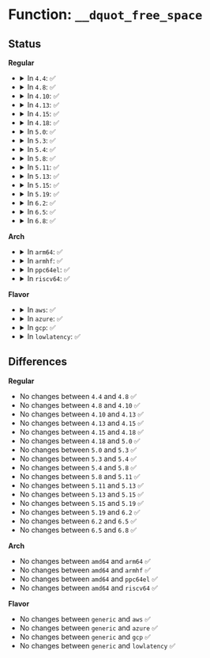 # Function: <code>__dquot_free_space</code>

## Status
<b>Regular</b>
<ul>
<li>
<details>
<summary>In <code>4.4</code>: ✅</summary>

```c
void __dquot_free_space(struct inode *inode, qsize_t number, int flags);
```

**Collision:** Unique Global

**Inline:** No

**Transformation:** False

**Instances:**

```
In fs/quota/dquot.c (ffffffff81272e40)
Location: fs/quota/dquot.c:1800
Inline: False
Direct callers:
  - fs/ext4/inode.c:ext4_da_get_block_prep
  - fs/ext4/inode.c:ext4_da_update_reserve_space
  - fs/ext4/mballoc.c:ext4_mb_new_blocks
  - fs/ext4/mballoc.c:ext4_free_blocks
  - fs/ext4/xattr.c:ext4_xattr_release_block
  - fs/ext4/xattr.c:ext4_xattr_block_set
```
**Symbols:**

```
ffffffff81272e40-ffffffff81273106: __dquot_free_space (STB_GLOBAL)
```
</details>
</li>
<li>
<details>
<summary>In <code>4.8</code>: ✅</summary>

```c
void __dquot_free_space(struct inode *inode, qsize_t number, int flags);
```

**Collision:** Unique Global

**Inline:** No

**Transformation:** False

**Instances:**

```
In fs/quota/dquot.c (ffffffff8129da80)
Location: fs/quota/dquot.c:1808
Inline: False
Direct callers:
  - fs/ext4/inode.c:ext4_da_get_block_prep
  - fs/ext4/inode.c:ext4_da_update_reserve_space
  - fs/ext4/mballoc.c:ext4_free_blocks
  - fs/ext4/mballoc.c:ext4_mb_new_blocks
  - fs/ext4/xattr.c:ext4_xattr_block_set
  - fs/ext4/xattr.c:ext4_xattr_block_set
  - fs/ext4/xattr.c:ext4_xattr_release_block
```
**Symbols:**

```
ffffffff8129da80-ffffffff8129dd46: __dquot_free_space (STB_GLOBAL)
```
</details>
</li>
<li>
<details>
<summary>In <code>4.10</code>: ✅</summary>

```c
void __dquot_free_space(struct inode *inode, qsize_t number, int flags);
```

**Collision:** Unique Global

**Inline:** No

**Transformation:** False

**Instances:**

```
In fs/quota/dquot.c (ffffffff812b33c0)
Location: fs/quota/dquot.c:1805
Inline: False
Direct callers:
  - fs/ext4/inode.c:ext4_da_get_block_prep
  - fs/ext4/inode.c:ext4_da_update_reserve_space
  - fs/ext4/mballoc.c:ext4_free_blocks
  - fs/ext4/mballoc.c:ext4_mb_new_blocks
  - fs/ext4/xattr.c:ext4_xattr_block_set
  - fs/ext4/xattr.c:ext4_xattr_block_set
  - fs/ext4/xattr.c:ext4_xattr_release_block
```
**Symbols:**

```
ffffffff812b33c0-ffffffff812b3686: __dquot_free_space (STB_GLOBAL)
```
</details>
</li>
<li>
<details>
<summary>In <code>4.13</code>: ✅</summary>

```c
void __dquot_free_space(struct inode *inode, qsize_t number, int flags);
```

**Collision:** Unique Global

**Inline:** No

**Transformation:** False

**Instances:**

```
In fs/quota/dquot.c (ffffffff812c3150)
Location: fs/quota/dquot.c:1831
Inline: False
Direct callers:
  - fs/ext4/inode.c:ext4_da_get_block_prep
  - fs/ext4/inode.c:ext4_da_update_reserve_space
  - fs/ext4/mballoc.c:ext4_free_blocks
  - fs/ext4/mballoc.c:ext4_mb_new_blocks
  - fs/ext4/xattr.c:ext4_xattr_block_set
  - fs/ext4/xattr.c:ext4_xattr_block_set
  - fs/ext4/xattr.c:ext4_xattr_release_block
  - fs/ext4/xattr.c:ext4_xattr_inode_free_quota
```
**Symbols:**

```
ffffffff812c3150-ffffffff812c33d5: __dquot_free_space (STB_GLOBAL)
```
</details>
</li>
<li>
<details>
<summary>In <code>4.15</code>: ✅</summary>

```c
void __dquot_free_space(struct inode *inode, qsize_t number, int flags);
```

**Collision:** Unique Global

**Inline:** No

**Transformation:** False

**Instances:**

```
In fs/quota/dquot.c (ffffffff812e6d30)
Location: fs/quota/dquot.c:1843
Inline: False
Direct callers:
  - fs/ext4/inode.c:ext4_da_get_block_prep
  - fs/ext4/inode.c:ext4_da_update_reserve_space
  - fs/ext4/mballoc.c:ext4_free_blocks
  - fs/ext4/mballoc.c:ext4_mb_new_blocks
  - fs/ext4/xattr.c:ext4_xattr_block_set
  - fs/ext4/xattr.c:ext4_xattr_block_set
  - fs/ext4/xattr.c:ext4_xattr_release_block
```
**Symbols:**

```
ffffffff812e6d30-ffffffff812e6feb: __dquot_free_space (STB_GLOBAL)
```
</details>
</li>
<li>
<details>
<summary>In <code>4.18</code>: ✅</summary>

```c
void __dquot_free_space(struct inode *inode, qsize_t number, int flags);
```

**Collision:** Unique Global

**Inline:** No

**Transformation:** False

**Instances:**

```
In fs/quota/dquot.c (ffffffff813113a0)
Location: fs/quota/dquot.c:1840
Inline: False
Direct callers:
  - fs/ext4/inode.c:ext4_da_get_block_prep
  - fs/ext4/inode.c:ext4_da_update_reserve_space
  - fs/ext4/mballoc.c:ext4_free_blocks
  - fs/ext4/mballoc.c:ext4_mb_new_blocks
  - fs/ext4/xattr.c:ext4_xattr_block_set
  - fs/ext4/xattr.c:ext4_xattr_block_set
  - fs/ext4/xattr.c:ext4_xattr_release_block
  - fs/ext4/xattr.c:ext4_xattr_inode_free_quota
```
**Symbols:**

```
ffffffff813113a0-ffffffff81311637: __dquot_free_space (STB_GLOBAL)
```
</details>
</li>
<li>
<details>
<summary>In <code>5.0</code>: ✅</summary>

```c
void __dquot_free_space(struct inode *inode, qsize_t number, int flags);
```

**Collision:** Unique Global

**Inline:** No

**Transformation:** False

**Instances:**

```
In fs/quota/dquot.c (ffffffff81328330)
Location: fs/quota/dquot.c:1840
Inline: False
Direct callers:
  - fs/ext4/inode.c:ext4_da_release_space
  - fs/ext4/inode.c:ext4_da_reserve_space
  - fs/ext4/inode.c:ext4_da_update_reserve_space
  - fs/ext4/ioctl.c:ext4_ioctl
  - fs/ext4/mballoc.c:ext4_free_blocks
  - fs/ext4/mballoc.c:ext4_mb_new_blocks
  - fs/ext4/xattr.c:ext4_xattr_block_set
  - fs/ext4/xattr.c:ext4_xattr_block_set
  - fs/ext4/xattr.c:ext4_xattr_release_block
  - fs/ext4/xattr.c:ext4_xattr_inode_free_quota
```
**Symbols:**

```
ffffffff81328330-ffffffff813285c7: __dquot_free_space (STB_GLOBAL)
```
</details>
</li>
<li>
<details>
<summary>In <code>5.3</code>: ✅</summary>

```c
void __dquot_free_space(struct inode *inode, qsize_t number, int flags);
```

**Collision:** Unique Global

**Inline:** No

**Transformation:** False

**Instances:**

```
In fs/quota/dquot.c (ffffffff8134fea0)
Location: fs/quota/dquot.c:1848
Inline: False
Direct callers:
  - fs/ext4/inode.c:ext4_da_release_space
  - fs/ext4/inode.c:ext4_da_reserve_space
  - fs/ext4/inode.c:ext4_da_update_reserve_space
  - fs/ext4/ioctl.c:swap_inode_boot_loader
  - fs/ext4/mballoc.c:ext4_free_blocks
  - fs/ext4/mballoc.c:ext4_mb_new_blocks
  - fs/ext4/xattr.c:ext4_xattr_block_set
  - fs/ext4/xattr.c:ext4_xattr_block_set
  - fs/ext4/xattr.c:ext4_xattr_release_block
  - fs/ext4/xattr.c:ext4_xattr_inode_free_quota
```
**Symbols:**

```
ffffffff8134fea0-ffffffff81350142: __dquot_free_space (STB_GLOBAL)
```
</details>
</li>
<li>
<details>
<summary>In <code>5.4</code>: ✅</summary>

```c
void __dquot_free_space(struct inode *inode, qsize_t number, int flags);
```

**Collision:** Unique Global

**Inline:** No

**Transformation:** False

**Instances:**

```
In fs/quota/dquot.c (ffffffff813681b0)
Location: fs/quota/dquot.c:1850
Inline: False
Direct callers:
  - fs/ext4/inode.c:ext4_da_release_space
  - fs/ext4/inode.c:ext4_da_reserve_space
  - fs/ext4/inode.c:ext4_da_update_reserve_space
  - fs/ext4/ioctl.c:swap_inode_boot_loader
  - fs/ext4/mballoc.c:ext4_free_blocks
  - fs/ext4/mballoc.c:ext4_mb_new_blocks
  - fs/ext4/xattr.c:ext4_xattr_block_set
  - fs/ext4/xattr.c:ext4_xattr_block_set
  - fs/ext4/xattr.c:ext4_xattr_release_block
  - fs/ext4/xattr.c:ext4_xattr_inode_free_quota
```
**Symbols:**

```
ffffffff813681b0-ffffffff81368452: __dquot_free_space (STB_GLOBAL)
```
</details>
</li>
<li>
<details>
<summary>In <code>5.8</code>: ✅</summary>

```c
void __dquot_free_space(struct inode *inode, qsize_t number, int flags);
```

**Collision:** Unique Global

**Inline:** No

**Transformation:** False

**Instances:**

```
In fs/quota/dquot.c (ffffffff813b0450)
Location: fs/quota/dquot.c:1848
Inline: False
Direct callers:
  - fs/ext4/inode.c:ext4_da_release_space
  - fs/ext4/inode.c:ext4_da_reserve_space
  - fs/ext4/inode.c:ext4_da_update_reserve_space
  - fs/ext4/ioctl.c:swap_inode_boot_loader
  - fs/ext4/mballoc.c:ext4_free_blocks
  - fs/ext4/mballoc.c:ext4_mb_new_blocks
  - fs/ext4/xattr.c:ext4_xattr_block_set
  - fs/ext4/xattr.c:ext4_xattr_block_set
  - fs/ext4/xattr.c:ext4_xattr_block_set
  - fs/ext4/xattr.c:ext4_xattr_set_entry
  - fs/ext4/xattr.c:ext4_xattr_release_block
```
**Symbols:**

```
ffffffff813b0450-ffffffff813b074a: __dquot_free_space (STB_GLOBAL)
```
</details>
</li>
<li>
<details>
<summary>In <code>5.11</code>: ✅</summary>

```c
void __dquot_free_space(struct inode *inode, qsize_t number, int flags);
```

**Collision:** Unique Global

**Inline:** No

**Transformation:** False

**Instances:**

```
In fs/quota/dquot.c (ffffffff813c1a50)
Location: fs/quota/dquot.c:1849
Inline: False
Direct callers:
  - fs/ext4/inode.c:ext4_da_release_space
  - fs/ext4/inode.c:ext4_da_reserve_space
  - fs/ext4/inode.c:ext4_da_update_reserve_space
  - fs/ext4/ioctl.c:swap_inode_boot_loader
  - fs/ext4/mballoc.c:ext4_free_blocks
  - fs/ext4/mballoc.c:ext4_mb_new_blocks
  - fs/ext4/xattr.c:ext4_xattr_block_set
  - fs/ext4/xattr.c:ext4_xattr_block_set
  - fs/ext4/xattr.c:ext4_xattr_block_set
  - fs/ext4/xattr.c:ext4_xattr_set_entry
  - fs/ext4/xattr.c:ext4_xattr_release_block
```
**Symbols:**

```
ffffffff813c1a50-ffffffff813c1d4a: __dquot_free_space (STB_GLOBAL)
```
</details>
</li>
<li>
<details>
<summary>In <code>5.13</code>: ✅</summary>

```c
void __dquot_free_space(struct inode *inode, qsize_t number, int flags);
```

**Collision:** Unique Global

**Inline:** No

**Transformation:** False

**Instances:**

```
In fs/quota/dquot.c (ffffffff813c8430)
Location: fs/quota/dquot.c:1847
Inline: False
Direct callers:
  - fs/ext4/inode.c:ext4_da_release_space
  - fs/ext4/inode.c:ext4_da_reserve_space
  - fs/ext4/inode.c:ext4_da_update_reserve_space
  - fs/ext4/ioctl.c:swap_inode_boot_loader
  - fs/ext4/mballoc.c:ext4_free_blocks
  - fs/ext4/mballoc.c:ext4_mb_new_blocks
  - fs/ext4/xattr.c:ext4_xattr_block_set
  - fs/ext4/xattr.c:ext4_xattr_block_set
  - fs/ext4/xattr.c:ext4_xattr_block_set
  - fs/ext4/xattr.c:ext4_xattr_set_entry
  - fs/ext4/xattr.c:ext4_xattr_release_block
```
**Symbols:**

```
ffffffff813c8430-ffffffff813c872a: __dquot_free_space (STB_GLOBAL)
```
</details>
</li>
<li>
<details>
<summary>In <code>5.15</code>: ✅</summary>

```c
void __dquot_free_space(struct inode *inode, qsize_t number, int flags);
```

**Collision:** Unique Global

**Inline:** No

**Transformation:** False

**Instances:**

```
In fs/quota/dquot.c (ffffffff81418ae0)
Location: fs/quota/dquot.c:1852
Inline: False
Direct callers:
  - fs/ext4/inode.c:ext4_da_release_space
  - fs/ext4/inode.c:ext4_da_reserve_space
  - fs/ext4/inode.c:ext4_da_update_reserve_space
  - fs/ext4/ioctl.c:swap_inode_boot_loader
  - fs/ext4/mballoc.c:ext4_free_blocks
  - fs/ext4/mballoc.c:ext4_mb_new_blocks
  - fs/ext4/xattr.c:ext4_xattr_block_set
  - fs/ext4/xattr.c:ext4_xattr_block_set
  - fs/ext4/xattr.c:ext4_xattr_release_block
  - fs/ext4/xattr.c:ext4_xattr_inode_free_quota
```
**Symbols:**

```
ffffffff81418ae0-ffffffff81418e61: __dquot_free_space (STB_GLOBAL)
```
</details>
</li>
<li>
<details>
<summary>In <code>5.19</code>: ✅</summary>

```c
void __dquot_free_space(struct inode *inode, qsize_t number, int flags);
```

**Collision:** Unique Global

**Inline:** No

**Transformation:** False

**Instances:**

```
In fs/quota/dquot.c (ffffffff814928a0)
Location: fs/quota/dquot.c:1862
Inline: False
Direct callers:
  - fs/ext4/inode.c:ext4_da_release_space
  - fs/ext4/inode.c:ext4_da_reserve_space
  - fs/ext4/inode.c:ext4_da_update_reserve_space
  - fs/ext4/ioctl.c:swap_inode_boot_loader
  - fs/ext4/mballoc.c:ext4_mb_clear_bb
  - fs/ext4/mballoc.c:ext4_mb_new_blocks
  - fs/ext4/xattr.c:ext4_xattr_block_set
  - fs/ext4/xattr.c:ext4_xattr_block_set
  - fs/ext4/xattr.c:ext4_xattr_release_block
  - fs/ext4/xattr.c:ext4_xattr_inode_free_quota
```
**Symbols:**

```
ffffffff814928a0-ffffffff81492c75: __dquot_free_space (STB_GLOBAL)
```
</details>
</li>
<li>
<details>
<summary>In <code>6.2</code>: ✅</summary>

```c
void __dquot_free_space(struct inode *inode, qsize_t number, int flags);
```

**Collision:** Unique Global

**Inline:** No

**Transformation:** False

**Instances:**

```
In fs/quota/dquot.c (ffffffff815265a0)
Location: fs/quota/dquot.c:1862
Inline: False
Direct callers:
  - fs/ext4/inode.c:ext4_da_release_space
  - fs/ext4/inode.c:ext4_da_reserve_space
  - fs/ext4/inode.c:ext4_da_update_reserve_space
  - fs/ext4/ioctl.c:swap_inode_boot_loader
  - fs/ext4/mballoc.c:ext4_mb_clear_bb
  - fs/ext4/mballoc.c:ext4_mb_new_blocks
  - fs/ext4/xattr.c:ext4_xattr_block_set
  - fs/ext4/xattr.c:ext4_xattr_block_set
  - fs/ext4/xattr.c:ext4_xattr_release_block
  - fs/ext4/xattr.c:ext4_xattr_inode_free_quota
```
**Symbols:**

```
ffffffff815265a0-ffffffff8152690e: __dquot_free_space (STB_GLOBAL)
```
</details>
</li>
<li>
<details>
<summary>In <code>6.5</code>: ✅</summary>

```c
void __dquot_free_space(struct inode *inode, qsize_t number, int flags);
```

**Collision:** Unique Global

**Inline:** No

**Transformation:** False

**Instances:**

```
In fs/quota/dquot.c (ffffffff8155ea70)
Location: fs/quota/dquot.c:1920
Inline: False
Direct callers:
  - fs/ext4/inode.c:ext4_da_release_space
  - fs/ext4/inode.c:ext4_da_reserve_space
  - fs/ext4/inode.c:ext4_da_update_reserve_space
  - fs/ext4/ioctl.c:swap_inode_boot_loader
  - fs/ext4/mballoc.c:ext4_mb_clear_bb
  - fs/ext4/mballoc.c:ext4_mb_new_blocks
  - fs/ext4/xattr.c:ext4_xattr_block_set
  - fs/ext4/xattr.c:ext4_xattr_block_set
  - fs/ext4/xattr.c:ext4_xattr_release_block
  - fs/ext4/xattr.c:ext4_xattr_inode_free_quota
```
**Symbols:**

```
ffffffff8155ea70-ffffffff8155edde: __dquot_free_space (STB_GLOBAL)
```
</details>
</li>
<li>
<details>
<summary>In <code>6.8</code>: ✅</summary>

```c
void __dquot_free_space(struct inode *inode, qsize_t number, int flags);
```

**Collision:** Unique Global

**Inline:** No

**Transformation:** False

**Instances:**

```
In fs/quota/dquot.c (ffffffff81595160)
Location: fs/quota/dquot.c:1874
Inline: False
Direct callers:
  - mm/shmem.c:shmem_inode_unacct_blocks
  - fs/ext4/inode.c:ext4_da_release_space
  - fs/ext4/inode.c:ext4_da_reserve_space
  - fs/ext4/inode.c:ext4_da_update_reserve_space
  - fs/ext4/ioctl.c:swap_inode_boot_loader
  - fs/ext4/mballoc.c:ext4_mb_clear_bb
  - fs/ext4/mballoc.c:ext4_mb_new_blocks
  - fs/ext4/xattr.c:ext4_xattr_block_set
  - fs/ext4/xattr.c:ext4_xattr_block_set
  - fs/ext4/xattr.c:ext4_xattr_release_block
  - fs/ext4/xattr.c:ext4_xattr_inode_free_quota
```
**Symbols:**

```
ffffffff81595160-ffffffff815954ce: __dquot_free_space (STB_GLOBAL)
```
</details>
</li>
</ul>
<b>Arch</b>
<ul>
<li>
<details>
<summary>In <code>arm64</code>: ✅</summary>

```c
void __dquot_free_space(struct inode *inode, qsize_t number, int flags);
```

**Collision:** Unique Global

**Inline:** No

**Transformation:** False

**Instances:**

```
In fs/quota/dquot.c (ffff8000104318f0)
Location: fs/quota/dquot.c:1850
Inline: False
Direct callers:
  - fs/ext4/inode.c:ext4_da_release_space
  - fs/ext4/inode.c:ext4_da_update_reserve_space
  - fs/ext4/ioctl.c:swap_inode_boot_loader
  - fs/ext4/mballoc.c:ext4_free_blocks
  - fs/ext4/mballoc.c:ext4_mb_new_blocks
  - fs/ext4/xattr.c:ext4_xattr_block_set
  - fs/ext4/xattr.c:ext4_xattr_block_set
  - fs/ext4/xattr.c:ext4_xattr_release_block
  - fs/ext4/xattr.c:ext4_xattr_inode_free_quota
```
**Symbols:**

```
ffff8000104318f0-ffff800010431c4c: __dquot_free_space (STB_GLOBAL)
```
</details>
</li>
<li>
<details>
<summary>In <code>armhf</code>: ✅</summary>

```c
void __dquot_free_space(struct inode *inode, qsize_t number, int flags);
```

**Collision:** Unique Global

**Inline:** No

**Transformation:** False

**Instances:**

```
In fs/quota/dquot.c (c05fbda0)
Location: fs/quota/dquot.c:1850
Inline: False
Direct callers:
  - fs/ext4/inode.c:ext4_da_release_space
  - fs/ext4/inode.c:ext4_da_reserve_space
  - fs/ext4/inode.c:ext4_da_update_reserve_space
  - fs/ext4/ioctl.c:swap_inode_boot_loader
  - fs/ext4/mballoc.c:ext4_free_blocks
  - fs/ext4/mballoc.c:ext4_mb_new_blocks
  - fs/ext4/xattr.c:ext4_xattr_block_set
  - fs/ext4/xattr.c:ext4_xattr_block_set
  - fs/ext4/xattr.c:ext4_xattr_release_block
  - fs/ext4/xattr.c:ext4_xattr_inode_free_quota
```
**Symbols:**

```
c05fbda0-c05fc188: __dquot_free_space (STB_GLOBAL)
```
</details>
</li>
<li>
<details>
<summary>In <code>ppc64el</code>: ✅</summary>

```c
void __dquot_free_space(struct inode *inode, qsize_t number, int flags);
```

**Collision:** Unique Global

**Inline:** No

**Transformation:** False

**Instances:**

```
In fs/quota/dquot.c (c000000000545d00)
Location: fs/quota/dquot.c:1850
Inline: False
Direct callers:
  - fs/ext4/inode.c:ext4_da_release_space
  - fs/ext4/inode.c:ext4_da_reserve_space
  - fs/ext4/inode.c:ext4_da_update_reserve_space
  - fs/ext4/ioctl.c:swap_inode_boot_loader
  - fs/ext4/mballoc.c:ext4_free_blocks
  - fs/ext4/mballoc.c:ext4_mb_new_blocks
  - fs/ext4/xattr.c:ext4_xattr_block_set
  - fs/ext4/xattr.c:ext4_xattr_block_set
  - fs/ext4/xattr.c:ext4_xattr_release_block
  - fs/ext4/xattr.c:ext4_xattr_inode_free_quota
```
**Symbols:**

```
c000000000545d00-c000000000546120: __dquot_free_space (STB_GLOBAL)
```
</details>
</li>
<li>
<details>
<summary>In <code>riscv64</code>: ✅</summary>

```c
void __dquot_free_space(struct inode *inode, qsize_t number, int flags);
```

**Collision:** Unique Global

**Inline:** No

**Transformation:** False

**Instances:**

```
In fs/quota/dquot.c (ffffffe0002cc450)
Location: fs/quota/dquot.c:1850
Inline: False
Direct callers:
  - fs/ext4/inode.c:ext4_da_release_space
  - fs/ext4/inode.c:ext4_da_reserve_space
  - fs/ext4/inode.c:ext4_da_update_reserve_space
  - fs/ext4/ioctl.c:swap_inode_boot_loader
  - fs/ext4/mballoc.c:ext4_free_blocks
  - fs/ext4/mballoc.c:ext4_mb_new_blocks
  - fs/ext4/xattr.c:ext4_xattr_block_set
  - fs/ext4/xattr.c:ext4_xattr_block_set
  - fs/ext4/xattr.c:ext4_xattr_release_block
  - fs/ext4/xattr.c:ext4_xattr_inode_free_quota
```
**Symbols:**

```
ffffffe0002cc450-ffffffe0002cc70e: __dquot_free_space (STB_GLOBAL)
```
</details>
</li>
</ul>
<b>Flavor</b>
<ul>
<li>
<details>
<summary>In <code>aws</code>: ✅</summary>

```c
void __dquot_free_space(struct inode *inode, qsize_t number, int flags);
```

**Collision:** Unique Global

**Inline:** No

**Transformation:** False

**Instances:**

```
In fs/quota/dquot.c (ffffffff81360790)
Location: fs/quota/dquot.c:1850
Inline: False
Direct callers:
  - fs/ext4/inode.c:ext4_da_release_space
  - fs/ext4/inode.c:ext4_da_reserve_space
  - fs/ext4/inode.c:ext4_da_update_reserve_space
  - fs/ext4/ioctl.c:swap_inode_boot_loader
  - fs/ext4/mballoc.c:ext4_free_blocks
  - fs/ext4/mballoc.c:ext4_mb_new_blocks
  - fs/ext4/xattr.c:ext4_xattr_block_set
  - fs/ext4/xattr.c:ext4_xattr_block_set
  - fs/ext4/xattr.c:ext4_xattr_release_block
  - fs/ext4/xattr.c:ext4_xattr_inode_free_quota
```
**Symbols:**

```
ffffffff81360790-ffffffff81360a32: __dquot_free_space (STB_GLOBAL)
```
</details>
</li>
<li>
<details>
<summary>In <code>azure</code>: ✅</summary>

```c
void __dquot_free_space(struct inode *inode, qsize_t number, int flags);
```

**Collision:** Unique Global

**Inline:** No

**Transformation:** False

**Instances:**

```
In fs/quota/dquot.c (ffffffff81351430)
Location: fs/quota/dquot.c:1850
Inline: False
Direct callers:
  - fs/ext4/inode.c:ext4_da_release_space
  - fs/ext4/inode.c:ext4_da_reserve_space
  - fs/ext4/inode.c:ext4_da_update_reserve_space
  - fs/ext4/ioctl.c:swap_inode_boot_loader
  - fs/ext4/mballoc.c:ext4_free_blocks
  - fs/ext4/mballoc.c:ext4_mb_new_blocks
  - fs/ext4/xattr.c:ext4_xattr_block_set
  - fs/ext4/xattr.c:ext4_xattr_block_set
  - fs/ext4/xattr.c:ext4_xattr_release_block
  - fs/ext4/xattr.c:ext4_xattr_inode_free_quota
```
**Symbols:**

```
ffffffff81351430-ffffffff813516d2: __dquot_free_space (STB_GLOBAL)
```
</details>
</li>
<li>
<details>
<summary>In <code>gcp</code>: ✅</summary>

```c
void __dquot_free_space(struct inode *inode, qsize_t number, int flags);
```

**Collision:** Unique Global

**Inline:** No

**Transformation:** False

**Instances:**

```
In fs/quota/dquot.c (ffffffff8135e260)
Location: fs/quota/dquot.c:1850
Inline: False
Direct callers:
  - fs/ext4/inode.c:ext4_da_release_space
  - fs/ext4/inode.c:ext4_da_reserve_space
  - fs/ext4/inode.c:ext4_da_update_reserve_space
  - fs/ext4/ioctl.c:swap_inode_boot_loader
  - fs/ext4/mballoc.c:ext4_free_blocks
  - fs/ext4/mballoc.c:ext4_mb_new_blocks
  - fs/ext4/xattr.c:ext4_xattr_block_set
  - fs/ext4/xattr.c:ext4_xattr_block_set
  - fs/ext4/xattr.c:ext4_xattr_release_block
  - fs/ext4/xattr.c:ext4_xattr_inode_free_quota
```
**Symbols:**

```
ffffffff8135e260-ffffffff8135e502: __dquot_free_space (STB_GLOBAL)
```
</details>
</li>
<li>
<details>
<summary>In <code>lowlatency</code>: ✅</summary>

```c
void __dquot_free_space(struct inode *inode, qsize_t number, int flags);
```

**Collision:** Unique Global

**Inline:** No

**Transformation:** False

**Instances:**

```
In fs/quota/dquot.c (ffffffff81373f20)
Location: fs/quota/dquot.c:1850
Inline: False
Direct callers:
  - fs/ext4/inode.c:ext4_da_release_space
  - fs/ext4/inode.c:ext4_da_reserve_space
  - fs/ext4/inode.c:ext4_da_update_reserve_space
  - fs/ext4/ioctl.c:swap_inode_boot_loader
  - fs/ext4/mballoc.c:ext4_free_blocks
  - fs/ext4/mballoc.c:ext4_mb_new_blocks
  - fs/ext4/xattr.c:ext4_xattr_block_set
  - fs/ext4/xattr.c:ext4_xattr_block_set
  - fs/ext4/xattr.c:ext4_xattr_release_block
  - fs/ext4/xattr.c:ext4_xattr_inode_free_quota
```
**Symbols:**

```
ffffffff81373f20-ffffffff813741c7: __dquot_free_space (STB_GLOBAL)
```
</details>
</li>
</ul>

## Differences
<b>Regular</b>
<ul>
<li>
No changes between <code>4.4</code> and <code>4.8</code> ✅
</li>
<li>
No changes between <code>4.8</code> and <code>4.10</code> ✅
</li>
<li>
No changes between <code>4.10</code> and <code>4.13</code> ✅
</li>
<li>
No changes between <code>4.13</code> and <code>4.15</code> ✅
</li>
<li>
No changes between <code>4.15</code> and <code>4.18</code> ✅
</li>
<li>
No changes between <code>4.18</code> and <code>5.0</code> ✅
</li>
<li>
No changes between <code>5.0</code> and <code>5.3</code> ✅
</li>
<li>
No changes between <code>5.3</code> and <code>5.4</code> ✅
</li>
<li>
No changes between <code>5.4</code> and <code>5.8</code> ✅
</li>
<li>
No changes between <code>5.8</code> and <code>5.11</code> ✅
</li>
<li>
No changes between <code>5.11</code> and <code>5.13</code> ✅
</li>
<li>
No changes between <code>5.13</code> and <code>5.15</code> ✅
</li>
<li>
No changes between <code>5.15</code> and <code>5.19</code> ✅
</li>
<li>
No changes between <code>5.19</code> and <code>6.2</code> ✅
</li>
<li>
No changes between <code>6.2</code> and <code>6.5</code> ✅
</li>
<li>
No changes between <code>6.5</code> and <code>6.8</code> ✅
</li>
</ul>
<b>Arch</b>
<ul>
<li>
No changes between <code>amd64</code> and <code>arm64</code> ✅
</li>
<li>
No changes between <code>amd64</code> and <code>armhf</code> ✅
</li>
<li>
No changes between <code>amd64</code> and <code>ppc64el</code> ✅
</li>
<li>
No changes between <code>amd64</code> and <code>riscv64</code> ✅
</li>
</ul>
<b>Flavor</b>
<ul>
<li>
No changes between <code>generic</code> and <code>aws</code> ✅
</li>
<li>
No changes between <code>generic</code> and <code>azure</code> ✅
</li>
<li>
No changes between <code>generic</code> and <code>gcp</code> ✅
</li>
<li>
No changes between <code>generic</code> and <code>lowlatency</code> ✅
</li>
</ul>
